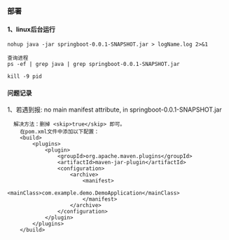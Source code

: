 ### 部署

#### 1、linux后台运行
```
nohup java -jar springboot-0.0.1-SNAPSHOT.jar > logName.log 2>&1

查询进程
ps -ef | grep java | grep springboot-0.0.1-SNAPSHOT.jar

kill -9 pid
```

#### 问题记录

1、若遇到报: no main manifest attribute, in springboot-0.0.1-SNAPSHOT.jar
``` 
  解决方法：删掉 <skip>true</skip> 即可。
    在pom.xml文件中添加以下配置：
    <build>
        <plugins>
            <plugin>
                <groupId>org.apache.maven.plugins</groupId>
                <artifactId>maven-jar-plugin</artifactId>
                <configuration>
                    <archive>
                        <manifest>
                            <mainClass>com.example.demo.DemoApplication</mainClass>
                        </manifest>
                    </archive>
                </configuration>
            </plugin>
        </plugins>
    </build>
```


